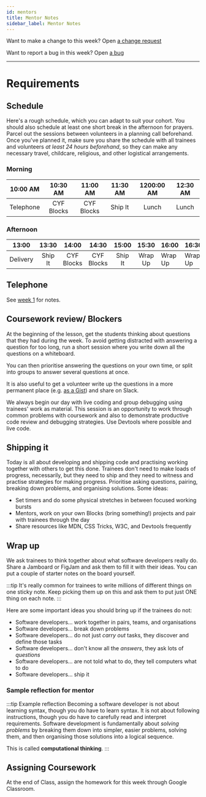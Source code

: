 ```yaml
---
id: mentors
title: Mentor Notes
sidebar_label: Mentor Notes
---
```


Want to make a change to this week? Open [a change request](https://github.com/CodeYourFuture/syllabus/issues/new?assignees=&labels=enhancement&template=change-request.md&title=)

Want to report a bug in this week? Open [a bug](https://github.com/CodeYourFuture/syllabus/issues/new?assignees=&labels=bug&template=bug-report.md&title=)

---

# Requirements

## Schedule

Here's a rough schedule, which you can adapt to suit your cohort. You should also schedule at least one short break in the afternoon for prayers. Parcel out the sessions between volunteers in a planning call beforehand. Once you've planned it, make sure you share the schedule with all trainees and volunteers _at least 24 hours beforehand_, so they can make any necessary travel, childcare, religious, and other logistical arrangements.

### Morning

| 10:00 AM  |  10:30 AM  |  11:00 AM  | 11:30 AM | 1200:00 AM | 12:30 AM |
| :-------: | :--------: | :--------: | :------: | :--------: | :------: |
| Telephone | CYF Blocks | CYF Blocks | Ship It  |   Lunch    |  Lunch   |

### Afternoon

|  13:00   |  13:30  |   14:00    |   14:30    |  15:00  |  15:30  | 16:00   | 16:30   |
| :------: | :-----: | :--------: | :--------: | :-----: | :-----: | ------- | ------- |
| Delivery | Ship It | CYF Blocks | CYF Blocks | Ship It | Wrap Up | Wrap Up | Wrap Up |

## Telephone

See [week 1](../week-1/mentors#telephone) for notes.

## Coursework review/ Blockers

At the beginning of the lesson, get the students thinking about questions that they had during the week. To avoid getting distracted with answering a question for too long, run a short session where you write down all the questions on a whiteboard.

You can then prioritise answering the questions on your own time, or split into groups to answer several questions at once.

It is also useful to get a volunteer write up the questions in a more permanent place \(e.g. [as a Gist](https://gist.github.com/)\) and share on Slack.

We always begin our day with live coding and group debugging using trainees' work as material. This session is an opportunity to work through common problems with coursework and also to demonstrate productive code review and debugging strategies. Use Devtools where possible and live code.

## Shipping it

Today is all about developing and shipping code and practising working together with others to get this done. Trainees don't need to make loads of progress, necessarily, but they need to ship and they need to witness and practise strategies for making progress. Prioritise asking questions, pairing, breaking down problems, and organising solutions. Some ideas:

- Set timers and do some physical stretches in between focused working bursts
- Mentors, work on your own Blocks (bring something!) projects and pair with trainees through the day
- Share resources like MDN, CSS Tricks, W3C, and Devtools frequently

## Wrap up

We ask trainees to think together about what software developers really do. Share a Jamboard or FigJam and ask them to fill it with their ideas. You can put a couple of starter notes on the board yourself.

:::tip
It's really common for trainees to write millions of different things on one sticky note. Keep picking them up on this and ask them to put just ONE thing on each note.
:::

Here are some important ideas you should bring up if the trainees do not:

- Software developers... work together in pairs, teams, and organisations
- Software developers... break down problems
- Software developers... do not just _carry out_ tasks, they discover and define those tasks
- Software developers... don't know all the _answers_, they ask lots of _questions_
- Software developers... are not told what to do, they tell computers what to do
- Software developers... ship it

### Sample reflection for mentor

:::tip Example reflection
Becoming a software developer is not about learning syntax, though you do have to learn syntax. It is not about following instructions, though you do have to carefully read and interpret requirements. Software development is fundamentally about _solving problems_ by breaking them down into simpler, easier problems, solving them, and then organising those solutions into a logical sequence.

This is called **computational thinking**.
:::

## Assigning Coursework

At the end of Class, assign the homework for this week through Google Classroom.
